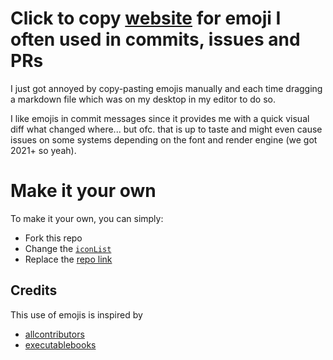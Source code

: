 # Click to copy [website](https://s-weigand.github.io/dev-emoji-page/) for emoji I often used in commits, issues and PRs

I just got annoyed by copy-pasting emojis manually and each time dragging a markdown file
which was on my desktop in my editor to do so.

I like emojis in commit messages since it provides me with a quick visual diff what changed where...
but ofc. that is up to taste and might even cause issues on some systems depending on the font and render engine (we got 2021+ so yeah).

# Make it your own

To make it your own, you can simply:

- Fork this repo
- Change the [`iconList`](https://github.com/s-weigand/dev-emoji-page/blob/main/src/ts/icon-list.ts)
- Replace the [repo link](https://github.com/s-weigand/dev-emoji-page/blob/main/src/ts/card-container.tsx)

## Credits

This use of emojis is inspired by

- [allcontributors](https://allcontributors.org/docs/en/emoji-key)
- [executablebooks](https://executablebooks.org/en/latest/contributing.html#commit-messages)
